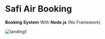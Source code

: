# Safi Air Booking

**Booking System** With **Node.js** (No Framework)

![landing1](https://user-images.githubusercontent.com/77494902/146380373-c0699c83-09be-4b01-9c99-1d31d61dca6f.gif)
